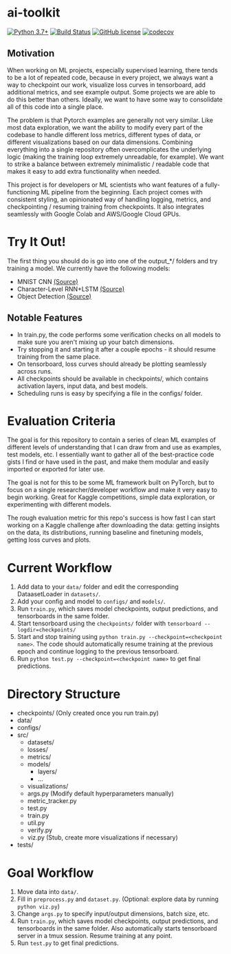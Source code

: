 # ai-toolkit

[![Python 3.7+](https://img.shields.io/badge/python-3.7+-blue.svg)](https://www.python.org/downloads/release/python-370/)
[![Build Status](https://github.com/TylerYep/ai-toolkit/actions/workflows/test.yml/badge.svg)](https://github.com/TylerYep/ai-toolkit/actions/workflows/test.yml)
[![GitHub license](https://img.shields.io/github/license/TylerYep/ai-toolkit)](https://github.com/TylerYep/ai-toolkit/blob/main/LICENSE)
[![codecov](https://codecov.io/gh/TylerYep/ai-toolkit/branch/main/graph/badge.svg)](https://codecov.io/gh/TylerYep/ai-toolkit)

## Motivation

When working on ML projects, especially supervised learning, there tends to be a lot of repeated code, because in every project, we always want a way to checkpoint our work, visualize loss curves in tensorboard, add additional metrics, and see example output. Some projects we are able to do this better than others. Ideally, we want to have some way to consolidate all of this code into a single place.

The problem is that Pytorch examples are generally not very similar. Like most data exploration, we want the ability to modify every part of the codebase to handle different loss metrics, different types of data, or different visualizations based on our data dimensions. Combining everything into a single repository often overcomplicates the underlying logic (making the training loop extremely unreadable, for example). We want to strike a balance between extremely minimalistic / readable code that makes it easy to add extra functionality when needed.

This project is for developers or ML scientists who want features of a fully-functioning ML pipeline from the beginning. Each project comes with consistent styling, an opinionated way of handling logging, metrics, and checkpointing / resuming training from checkpoints. It also integrates seamlessly with Google Colab and AWS/Google Cloud GPUs.

# Try It Out!

The first thing you should do is go into one of the output\_\*/ folders and try training a model.
We currently have the following models:

- MNIST CNN [(Source)](https://github.com/pytorch/examples/blob/main/mnist/main.py)
- Character-Level RNN+LSTM [(Source)](https://pytorch.org/tutorials/intermediate/char_rnn_classification_tutorial.html)
- Object Detection [(Source)](https://pytorch.org/tutorials/intermediate/torchvision_tutorial.html)

## Notable Features

- In train.py, the code performs some verification checks on all models to make sure you aren't mixing up your batch dimensions.
- Try stopping it and starting it after a couple epochs - it should resume training from the same place.
- On tensorboard, loss curves should already be plotting seamlessly across runs.
- All checkpoints should be available in checkpoints/, which contains activation layers, input data, and best models.
- Scheduling runs is easy by specifying a file in the configs/ folder.

# Evaluation Criteria

The goal is for this repository to contain a series of clean ML examples of different levels of understanding that I can draw from and use as examples, test models, etc. I essentially want to gather all of the best-practice code gists I find or have used in the past, and make them modular and easily imported or exported for later use.

The goal is not for this to be some ML framework built on PyTorch, but to focus on a single researcher/developer workflow and make it very easy to begin working. Great for Kaggle competitions, simple data exploration, or experimenting with different models.

The rough evaluation metric for this repo's success is how fast I can start working on a Kaggle challenge after downloading the data: getting insights on the data, its distributions, running baseline and finetuning models, getting loss curves and plots.

# Current Workflow

1. Add data to your `data/` folder and edit the corresponding DataasetLoader in `datasets/`.
2. Add your config and model to `configs/` and `models/`.
3. Run `train.py`, which saves model checkpoints, output predictions, and tensorboards in the same folder.
4. Start tensorboard using the `checkpoints/` folder with `tensorboard --logdir=checkpoints/`
5. Start and stop training using `python train.py --checkpoint=<checkpoint name>`. The code should automatically resume training at the previous epoch and continue logging to the previous tensorboard.
6. Run `python test.py --checkpoint=<checkpoint name>` to get final predictions.

# Directory Structure

- checkpoints/ (Only created once you run train.py)
- data/
- configs/
- src/
  - datasets/
  - losses/
  - metrics/
  - models/
    - layers/
    - ...
  - visualizations/
  - args.py (Modify default hyperparameters manually)
  - metric_tracker.py
  - test.py
  - train.py
  - util.py
  - verify.py
  - viz.py (Stub, create more visualizations if necessary)
- tests/

# Goal Workflow

1. Move data into `data/`.
2. Fill in `preprocess.py` and `dataset.py`. (Optional: explore data by running `python viz.py`)
3. Change `args.py` to specify input/output dimensions, batch size, etc.
4. Run `train.py`, which saves model checkpoints, output predictions, and tensorboards in the same folder. Also automatically starts tensorboard server in a tmux session. Resume training at any point.
5. Run `test.py` to get final predictions.
